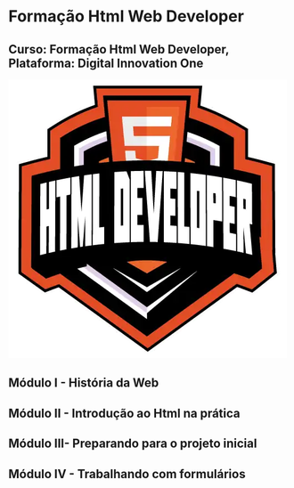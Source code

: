 # Formação Html Web Developer
## Curso: Formação Html Web Developer, Plataforma: Digital Innovation One
![imagem](/imagens/webdeveloper.webp)

## Módulo I  - História da Web
## Módulo II - Introdução ao Html na prática
## Módulo III- Preparando para o projeto inicial
## Módulo IV - Trabalhando com formulários
